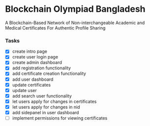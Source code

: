 # Blockchain Olympiad Bangladesh

A Blockchain-Based Network of Non-interchangeable Academic and Medical Certificates For Authentic Profile Sharing

### Tasks

- [x] create intro page
- [x] create user login page
- [x] create admin dashboard
- [x] add registration functionality
- [x] add certificate creation functionality
- [x] add user dashboard
- [x] update certificates
- [x] update user 
- [x] add search user functionality
- [x] let users apply for changes in certificates
- [x] let users apply for changes in nid
- [x] add sidepanel in user dashboard
- [ ] implement permissions for viewing certificates 
